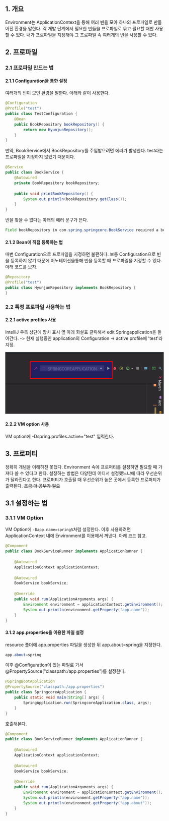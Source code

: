 ## 1. 개요
Environment는 ApplicationContext을 통해 여러 빈을 모아 하나의 프로파일로 만들어진 환경을 말한다. 각 개발 단계에서 필요한 빈들을 프로파일로 묶고 필요할 때만 사용할 수 있다. 내가 프로파일을 지정해야 그 프로파일 속 여러개의 빈을 사용할 수 있다.

## 2. 프로파일
### 2.1 프로파일 만드는 법
#### 2.1.1 Configuration을 통한 설정
여러개의 빈이 모인 환경을 말한다. 아래와 같이 사용한다.

```java
@Configuration
@Profile("test")
public class TestConfiguration {
    @Bean
    public BookRepository bookRepository() {
        return new HyunjunRepository();
    }
}
```

만약, BookService에서 BookRepository를 주입받으려면 에러가 발생한다. test라는 프로파일을 지정하지 않았기 때문이다. 

```java
@Service
public class BookService {
    @Autowired
    private BookRepository bookRepository;

    public void printBookRepository() {
        System.out.println(bookRepository.getClass());
    }
}
```

빈을 찾을 수 없다는 아래의 에러 문구가 뜬다. 

```java
Field bookRepository in com.spring.springcore.BookService required a bean of type 'com.spring.springcore.BookRepository' that could not be found.
```

#### 2.1.2 Bean에 직접 등록하는 법 
매번 Configuration으로 프로파일을 지정하면 불편하다. 보통 Configuration으로 빈을 등록하지 않기 때문에 어노테이션을통해 빈을 등록할 때 프로파일을 지정할 수 있다. 아래 코드를 보자. 

```java
@Repository
@Profile("test")
public class HyunjunRepository implements BookRepository {
}
```

### 2.2 특정 프로파일 사용하는 법
#### 2.2.1 active profiles 사용 
IntelliJ 우측 상단에 망치 표시 옆 아래 화살표 클릭해서 edit Springapplication을 들어간다. -> 현재 실행중인 application의 Configuration -> active profile에 'test'라 지정. 

![editconfiguration](https://github.com/guswns1659/Writing/blob/master/%ED%94%84%EB%A1%9C%EA%B7%B8%EB%9E%98%EB%B0%8D/Spring/picture/spring%EC%97%90%EC%84%9C%20edit%20configuration%20%ED%95%98%EB%8A%94%20%EB%B2%95.png)

#### 2.2.2 VM option 사용
VM option에 -Dspring.profiles.active="test" 입력한다. 

## 3. 프로퍼티
정확히 개념을 이해하진 못했다. Environment 속에 프로퍼티를 설정하면 필요할 때 가져다 쓸 수 있다고 한다. 설정하는 방법은 다양한데 어디서 설정했느냐에 따라 우선순위가 달라진다고 한다. 프로퍼티가 호출될 때 우선순위가 높은 곳에서 등록한 프로퍼티가 출력된다. ~~조금 더 공부가 필요~~ 

## 3.1 설정하는 법
### 3.1.1 VM Option 
VM Option에 `-Dapp.name=spring5`처럼 설정한다. 이후 사용하려면 ApplicationContext 내에 Environment를 이용해서 꺼낸다. 아래 코드 참고.

```java
@Component
public class BookServiceRunner implements ApplicationRunner {

    @Autowired
    ApplicationContext applicationContext;

    @Autowired
    BookService bookService;

    @Override
    public void run(ApplicationArguments args) {
        Environment environment = applicationContext.getEnvironment();
        System.out.println(environment.getProperty("app.name"));
    }
}
```

#### 3.1.2 app.properties을 이용한 파일 설정
resource 폴더에 app.properties 파일을 생성한 뒤 app.about=spring을 지정한다. 

```java
app.about=spring
```

이후 @Configuration이 있는 파일로 가서 @PropertySource("classpath:/app.properties")를 설정한다. 

```java
@SpringBootApplication
@PropertySource("classpath:/app.properties")
public class SpringcoreApplication {
    public static void main(String[] args) {
        SpringApplication.run(SpringcoreApplication.class, args);
    }
}
```

호출해본다. 

```java
@Component
public class BookServiceRunner implements ApplicationRunner {

    @Autowired
    ApplicationContext applicationContext;

    @Autowired
    BookService bookService;

    @Override
    public void run(ApplicationArguments args) {
        Environment environment = applicationContext.getEnvironment();
        System.out.println(environment.getProperty("app.name"));
        System.out.println(environment.getProperty("app.about"));
    }
}
```
